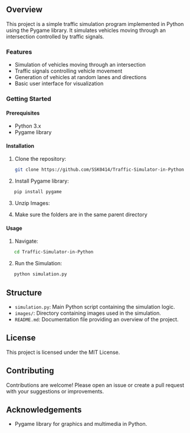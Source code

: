 ## Overview
This project is a simple traffic simulation program implemented in Python using the Pygame library. It simulates vehicles moving through an intersection controlled by traffic signals.

### Features
- Simulation of vehicles moving through an intersection
- Traffic signals controlling vehicle movement
- Generation of vehicles at random lanes and directions
- Basic user interface for visualization

### Getting Started
#### Prerequisites
- Python 3.x
- Pygame library

#### Installation
1. Clone the repository:
   ```sh
   git clone https://github.com/SSK0414/Traffic-Simulator-in-Python

2. Install Pygame library:
```sh
   pip install pygame
```
3. Unzip Images:

4. Make sure the folders are in the same parent directory

#### Usage
1. Navigate:
```sh
   cd Traffic-Simulator-in-Python
```
2. Run the Simulation:
```sh
   python simulation.py
```
## Structure

- `simulation.py`: Main Python script containing the simulation logic.
- `images/`: Directory containing images used in the simulation.
- `README.md`: Documentation file providing an overview of the project.

## License

This project is licensed under the MIT License.

## Contributing

Contributions are welcome! Please open an issue or create a pull request with your suggestions or improvements.

## Acknowledgements

- Pygame library for graphics and multimedia in Python.
